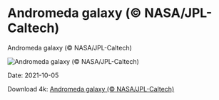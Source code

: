 # Andromeda galaxy (© NASA/JPL-Caltech)

Andromeda galaxy (© NASA/JPL-Caltech)

![Andromeda galaxy (© NASA/JPL-Caltech)](https://bing.com/th?id=OHR.Andromeda_EN-US1720805317_UHD.jpg&w=1024&h=576)

Date: 2021-10-05

Download 4k: [Andromeda galaxy (© NASA/JPL-Caltech)](https://bing.com/th?id=OHR.Andromeda_EN-US1720805317_UHD.jpg)

